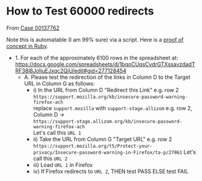 # How to Test 60000 redirects
From [Case 00137762](https://supportcases.lithium.com/5006100000AawTs)

Note this is automatable (I am 99% sure) via a script. Here is a [proof of concept in Ruby](https://github.com/rtanglao/rt-li-sumo-redirects/blob/master/get-stage-url.rb).

* 1\. For each of the approximately 6100 rows in the spreadsheet at: \
https://docs.google.com/spreadsheets/d/1bqoCUqsCvdrGTXssavzdadTRF38l8JoIjuEJxqc2QiU/edit#gid=277128454
  * A\. Please test the redirection of the links in Column D to the Target URL in Column G as follows:
    * i) In the URL from Column D "Redirect this Link" e.g. row 2 ```https://support.mozilla.org/kb/insecure-password-warning-firefox-ach```\
    replace ```support.mozilla``` with ```support-stage.allizom```  e.g. row 2, Column D -> \
    ```https://support-stage.allizom.org/kb/insecure-password-warning-firefox-ach``` \
    Let's call this ```URL 1```
    * ii) Take the URL from Column G "Target URL" e.g. row 2 ```https://support.mozilla.org/t5/Protect-your-privacy/Insecure-password-warning-in-Firefox/ta-p/27861```
    Let's call this ```URL 2```
    * iii) Load ```URL 1``` in Firefox
    * iv) If Firefox redirects to ```URL 2```, THEN test PASS ELSE test FAIL
